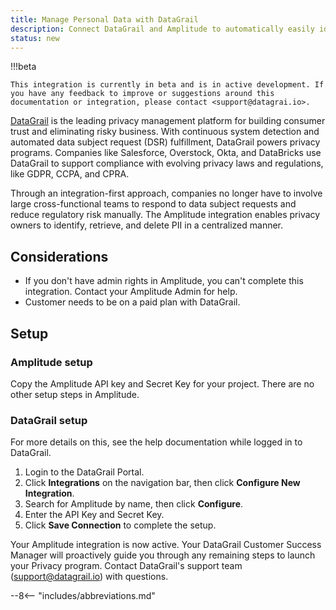 ```yaml
---
title: Manage Personal Data with DataGrail
description: Connect DataGrail and Amplitude to automatically easily identify, retrieve, and delete PII in Amplitude.
status: new
---
```


!!!beta

    This integration is currently in beta and is in active development. If you have any feedback to improve or suggestions around this documentation or integration, please contact <support@datagrai.io>. 

[DataGrail](http://www.datagrail.io) is the leading privacy management platform for building consumer trust and eliminating risky business. With continuous system detection and automated data subject request (DSR) fulfillment, DataGrail powers privacy programs. Companies like Salesforce, Overstock, Okta, and DataBricks use DataGrail to support compliance with evolving privacy laws and regulations, like GDPR, CCPA, and CPRA.

Through an integration-first approach, companies no longer have to involve large cross-functional teams to respond to data subject requests and reduce regulatory risk manually. The Amplitude integration enables privacy owners to identify, retrieve, and delete PII in a centralized manner.

## Considerations

- If you don't have admin rights in Amplitude, you can't complete this integration. Contact your Amplitude Admin for help.
- Customer needs to be on a paid plan with DataGrail.

## Setup

### Amplitude setup

Copy the Amplitude API key and Secret Key for your project. There are no other setup steps in Amplitude.

### DataGrail setup

For more details on this, see the help documentation while logged in to DataGrail. 

1. Login to the DataGrail Portal.
2. Click **Integrations** on the navigation bar, then click **Configure New Integration**.
3. Search for Amplitude by name, then click **Configure**.
4. Enter the API Key and Secret Key.
5. Click **Save Connection** to complete the setup.

Your Amplitude integration is now active. Your DataGrail Customer Success Manager will proactively guide you through any remaining steps to launch your Privacy program. Contact DataGrail's support team (<support@datagrail.io>) with questions.

--8<-- "includes/abbreviations.md"